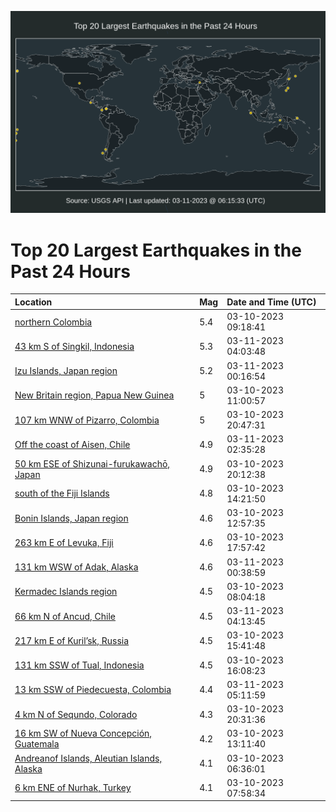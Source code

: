 ![Map](./map.png)

# Top 20 Largest Earthquakes in the Past 24 Hours

| Location | Mag | Date and Time (UTC) |
|:---|:---|:---|
| [northern Colombia](https://earthquake.usgs.gov/earthquakes/eventpage/us7000jirz) | 5.4 | 03-10-2023 09:18:41 |
| [43 km S of Singkil, Indonesia](https://earthquake.usgs.gov/earthquakes/eventpage/us7000jj20) | 5.3 | 03-11-2023 04:03:48 |
| [Izu Islands, Japan region](https://earthquake.usgs.gov/earthquakes/eventpage/us7000jj0s) | 5.2 | 03-11-2023 00:16:54 |
| [New Britain region, Papua New Guinea](https://earthquake.usgs.gov/earthquakes/eventpage/us7000jise) | 5 | 03-10-2023 11:00:57 |
| [107 km WNW of Pizarro, Colombia](https://earthquake.usgs.gov/earthquakes/eventpage/us7000jiyr) | 5 | 03-10-2023 20:47:31 |
| [Off the coast of Aisen, Chile](https://earthquake.usgs.gov/earthquakes/eventpage/us7000jj1l) | 4.9 | 03-11-2023 02:35:28 |
| [50 km ESE of Shizunai-furukawachō, Japan](https://earthquake.usgs.gov/earthquakes/eventpage/us7000jiya) | 4.9 | 03-10-2023 20:12:38 |
| [south of the Fiji Islands](https://earthquake.usgs.gov/earthquakes/eventpage/us7000jiu7) | 4.8 | 03-10-2023 14:21:50 |
| [Bonin Islands, Japan region](https://earthquake.usgs.gov/earthquakes/eventpage/us7000jisq) | 4.6 | 03-10-2023 12:57:35 |
| [263 km E of Levuka, Fiji](https://earthquake.usgs.gov/earthquakes/eventpage/us7000jiww) | 4.6 | 03-10-2023 17:57:42 |
| [131 km WSW of Adak, Alaska](https://earthquake.usgs.gov/earthquakes/eventpage/us7000jj0x) | 4.6 | 03-11-2023 00:38:59 |
| [Kermadec Islands region](https://earthquake.usgs.gov/earthquakes/eventpage/us7000jirq) | 4.5 | 03-10-2023 08:04:18 |
| [66 km N of Ancud, Chile](https://earthquake.usgs.gov/earthquakes/eventpage/us7000jj23) | 4.5 | 03-11-2023 04:13:45 |
| [217 km E of Kuril’sk, Russia](https://earthquake.usgs.gov/earthquakes/eventpage/us7000jivp) | 4.5 | 03-10-2023 15:41:48 |
| [131 km SSW of Tual, Indonesia](https://earthquake.usgs.gov/earthquakes/eventpage/us7000jivs) | 4.5 | 03-10-2023 16:08:23 |
| [13 km SSW of Piedecuesta, Colombia](https://earthquake.usgs.gov/earthquakes/eventpage/us7000jj2g) | 4.4 | 03-11-2023 05:11:59 |
| [4 km N of Sequndo, Colorado](https://earthquake.usgs.gov/earthquakes/eventpage/us7000jiyi) | 4.3 | 03-10-2023 20:31:36 |
| [16 km SW of Nueva Concepción, Guatemala](https://earthquake.usgs.gov/earthquakes/eventpage/us7000jist) | 4.2 | 03-10-2023 13:11:40 |
| [Andreanof Islands, Aleutian Islands, Alaska](https://earthquake.usgs.gov/earthquakes/eventpage/us7000jirl) | 4.1 | 03-10-2023 06:36:01 |
| [6 km ENE of Nurhak, Turkey](https://earthquake.usgs.gov/earthquakes/eventpage/us7000jirp) | 4.1 | 03-10-2023 07:58:34 |
